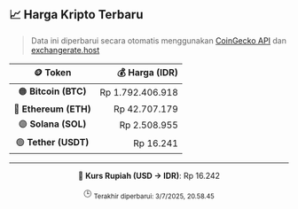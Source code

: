 

<!-- HARGA_KRIPTO -->
## 📈 Harga Kripto Terbaru

> Data ini diperbarui secara otomatis menggunakan [CoinGecko API](https://www.coingecko.com/) dan [exchangerate.host](https://exchangerate.host/)

<div align="center">

| 🪙 Token | 💰 Harga (IDR) |
|:------:|---------------:|
| 🟠 **Bitcoin (BTC)**   | Rp 1.792.406.918 |
| 🔵 **Ethereum (ETH)**  | Rp 42.707.179 |
| 🟣 **Solana (SOL)**    | Rp 2.508.955 |
| 🟢 **Tether (USDT)**   | Rp 16.241 |

---

💱 **Kurs Rupiah (USD → IDR)**: Rp 16.242

🕒 <sub>Terakhir diperbarui: 3/7/2025, 20.58.45</sub>

</div>
<!-- /HARGA_KRIPTO -->